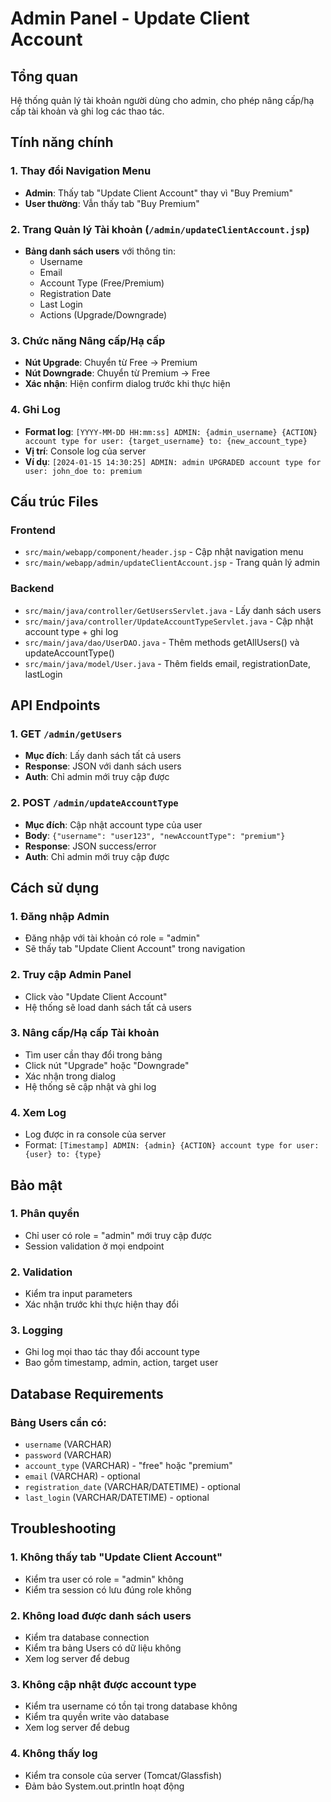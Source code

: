 # Admin Panel - Update Client Account

## Tổng quan
Hệ thống quản lý tài khoản người dùng cho admin, cho phép nâng cấp/hạ cấp tài khoản và ghi log các thao tác.

## Tính năng chính

### 1. Thay đổi Navigation Menu
- **Admin**: Thấy tab "Update Client Account" thay vì "Buy Premium"
- **User thường**: Vẫn thấy tab "Buy Premium"

### 2. Trang Quản lý Tài khoản (`/admin/updateClientAccount.jsp`)
- **Bảng danh sách users** với thông tin:
  - Username
  - Email
  - Account Type (Free/Premium)
  - Registration Date
  - Last Login
  - Actions (Upgrade/Downgrade)

### 3. Chức năng Nâng cấp/Hạ cấp
- **Nút Upgrade**: Chuyển từ Free → Premium
- **Nút Downgrade**: Chuyển từ Premium → Free
- **Xác nhận**: Hiện confirm dialog trước khi thực hiện

### 4. Ghi Log
- **Format log**: `[YYYY-MM-DD HH:mm:ss] ADMIN: {admin_username} {ACTION} account type for user: {target_username} to: {new_account_type}`
- **Vị trí**: Console log của server
- **Ví dụ**: `[2024-01-15 14:30:25] ADMIN: admin UPGRADED account type for user: john_doe to: premium`

## Cấu trúc Files

### Frontend
- `src/main/webapp/component/header.jsp` - Cập nhật navigation menu
- `src/main/webapp/admin/updateClientAccount.jsp` - Trang quản lý admin

### Backend
- `src/main/java/controller/GetUsersServlet.java` - Lấy danh sách users
- `src/main/java/controller/UpdateAccountTypeServlet.java` - Cập nhật account type + ghi log
- `src/main/java/dao/UserDAO.java` - Thêm methods getAllUsers() và updateAccountType()
- `src/main/java/model/User.java` - Thêm fields email, registrationDate, lastLogin

## API Endpoints

### 1. GET `/admin/getUsers`
- **Mục đích**: Lấy danh sách tất cả users
- **Response**: JSON với danh sách users
- **Auth**: Chỉ admin mới truy cập được

### 2. POST `/admin/updateAccountType`
- **Mục đích**: Cập nhật account type của user
- **Body**: `{"username": "user123", "newAccountType": "premium"}`
- **Response**: JSON success/error
- **Auth**: Chỉ admin mới truy cập được

## Cách sử dụng

### 1. Đăng nhập Admin
- Đăng nhập với tài khoản có role = "admin"
- Sẽ thấy tab "Update Client Account" trong navigation

### 2. Truy cập Admin Panel
- Click vào "Update Client Account"
- Hệ thống sẽ load danh sách tất cả users

### 3. Nâng cấp/Hạ cấp Tài khoản
- Tìm user cần thay đổi trong bảng
- Click nút "Upgrade" hoặc "Downgrade"
- Xác nhận trong dialog
- Hệ thống sẽ cập nhật và ghi log

### 4. Xem Log
- Log được in ra console của server
- Format: `[Timestamp] ADMIN: {admin} {ACTION} account type for user: {user} to: {type}`

## Bảo mật

### 1. Phân quyền
- Chỉ user có role = "admin" mới truy cập được
- Session validation ở mọi endpoint

### 2. Validation
- Kiểm tra input parameters
- Xác nhận trước khi thực hiện thay đổi

### 3. Logging
- Ghi log mọi thao tác thay đổi account type
- Bao gồm timestamp, admin, action, target user

## Database Requirements

### Bảng Users cần có:
- `username` (VARCHAR)
- `password` (VARCHAR) 
- `account_type` (VARCHAR) - "free" hoặc "premium"
- `email` (VARCHAR) - optional
- `registration_date` (VARCHAR/DATETIME) - optional
- `last_login` (VARCHAR/DATETIME) - optional

## Troubleshooting

### 1. Không thấy tab "Update Client Account"
- Kiểm tra user có role = "admin" không
- Kiểm tra session có lưu đúng role không

### 2. Không load được danh sách users
- Kiểm tra database connection
- Kiểm tra bảng Users có dữ liệu không
- Xem log server để debug

### 3. Không cập nhật được account type
- Kiểm tra username có tồn tại trong database không
- Kiểm tra quyền write vào database
- Xem log server để debug

### 4. Không thấy log
- Kiểm tra console của server (Tomcat/Glassfish)
- Đảm bảo System.out.println hoạt động 